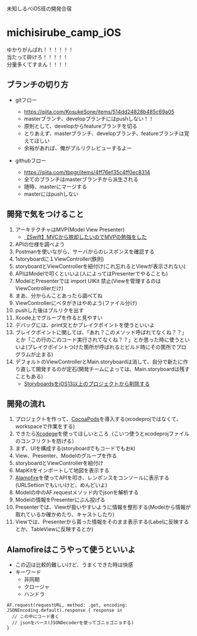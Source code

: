 未知しるべiOS班の開発合宿
# michisirube_camp_iOS
ゆかりがんばれ！！！！！！  
当たって砕けろ！！！！！  
分量多くてすまん！！！！

## ブランチの切り方
- gitフロー
  - https://qiita.com/KosukeSone/items/514dd24828b485c69a05
  - masterブランチ、developブランチにはpushしない！！
  - 原則として、developからfeatureブランチを切る
  - とりあえず、masterブランチ、developブランチ、featureブランチは覚えてほしい
  - 余裕があれば、俺がプルリクレビューするよー        
  
- githubフロー
  - https://qiita.com/tbpgr/items/4ff76ef35c4ff0ec8314
  - 全てのブランチはmasterブランチから派生される
  - 随時、masterにマージする
  - masterにはpushしない
## 開発で気をつけること
1. アーキテクチャはMVP(Model View Presenter)
    - [【Swift】MVCから脱却したいのでMVPの勉強をした](https://qiita.com/hicka04/items/25be38a90fdde29c97c2)
1. APIの仕様を調べよう
1. Postmanを使いながら、サーバからのレスポンスを確認する
1. 1storyboardに１ViewController(鉄則)
1. storyboardとViewControllerを紐付け(これ忘れるとViewが表示されない)
1. APIはModelで叩くといいよ(人によってはPresenterでやることも)
1. ModelとPresenterでは import UIKit 禁止(Viewを管理するのはViewControllerだけ)
1. まあ、分からんことあったら調べてね
1. ViewControllerにベタがきはやめよう(ファイル分け)
1. pushした後はプルリクを出す
1. Xcode上でグループを作ると見やすい
1. デバッグには、print文とかブレイクポイントを使うといいよ
1. ブレイクポイントに関しては、「あれ？このメソッド呼ばれてなくね？？」とか「この行のこのコード実行されてなくね？？」とか思った時に使うといいよ(ブレイクポイントつけた箇所が呼ばれるとビルド時にその箇所でプログラムが止まる)
1. デフォルトのViewControllerとMain.storyboardは消して、自分で新たに作り直して開発するのが定石(開発チームによっては、Main.storyboardは残すこともある)
   - [StoryboardsをiOS13以上のプロジェクトから削除する](https://swiswiswift.com/2019-12-29/)

## 開発の流れ
1. プロジェクトを作って、[CocoaPods](https://qiita.com/ShinokiRyosei/items/3090290cb72434852460)を導入する(xcodeprojではなくて、workspaceで作業をする)
1. できたら[Xcodege](https://github.com/yonaskolb/XcodeGen)を使ってほしいところ（こいつ使うとxcodeprojファイルのコンフリクトを防げる）
1. まず、UIを構成する(storyboardでもコードでもおk)
1. View、Presenter、Modelのグループを作る
1. storyboardとViewControllerを紐付け
1. MapKitをインポートして地図を表示する
1. [Alamofire](https://github.com/Alamofire/Alamofire)を使ってAPIを叩き、レンポンスをコンソールに表示する(URLSettionでもいいけど、めんどいよ)
1. Modelの中のAF.requestメソッド内でjsonを解析する
1. Modelの情報をPresenterにぶん投げる
1. Presenterでは、Viewが扱いやすいように情報を整形する(Modelから情報が取れているか確かめたり、キャストしたり)
1. Viewでは、Presenterから貰った情報をそのまま表示する(Labelに反映するとか、TableViewに反映するとか)

## Alamofireはこうやって使うといいよ
- この辺は比較的難しいけど、うまくできた時は快感
- キーワード
    - 非同期
    - クロージャ
    - ハンドラ
```
AF.request(requestURL, method: .get, encoding: JSONEncoding.default).response { response in
  // この中にコード書く
  // jsonをパース(JSONDecoderを使ってゴニョゴニョする)
}
```
